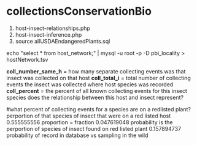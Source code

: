 # collectionsConservationBio

1. host-insect-relationships.php
2. host-insect-inference.php
3. source allUSDAEndangeredPlants.sql



echo "select * from host_network;" | mysql -u root -p -D pbi_locality > hostNetwork.tsv

**coll_number_same_h** = how many separate collecting events was that insect was collected on that host
**coll_total_i** = total number of collecting events the insect was collected where host species was recorded
**coll_percent** = the percent of all known collecting events for this insect species does the relationship between this host and insect represent?

#what percent of collecting events for a species are on a redlisted plant?
perportion of that species of insect that were on a red listed host		
0.555555556		proportion = fraction
0.047619048		probability is the perportion of species of insect found on red listed plant
0.157894737		probability of record in database vs sampling in the wild
